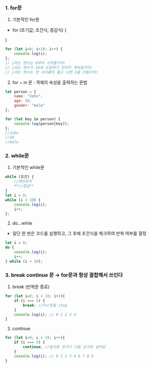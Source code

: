 ### 1. for문

1. 기본적인 for문
- for (초기값; 조건식; 증감식) {

}

```jsx
for (let i=0; i<10; i++) {
    console.log(i);
};
// i라는 변수는 0부터 시작할거야!
// i라는 변수가 10에 도달하기 전까지 계속할거야!
// i라는 변수는 한 사이클이 돌고 나면 1을 더할거야!
```

2. for ~ in 문 : 객체의 속성을 출력하는 문법

```jsx
let person = {
    name: "John",
    age: 30,
    gender: "male"
};

for (let key in person) {
    console.log(person[key]);
};
//John
//30
//male
```

### 2. while문

1. 기본적인 while문

```jsx
while (조건) {
    //메인로직
    **//증감**
}
let i = 0;
while (i < 10) {
    console.log(i);
    i++;
};
```

2. do…while 
- 일단 한 번은 코드를 실행하고, 그 후에 조건식을 체크하여 반복 여부를 결정

```jsx
let i = 0;
do {
    console.log(i);
    i++;
} while (i > 10);
```

### 3. break continue 문 → for문과 항상 결합해서 쓰인다

1. break (반복문 종료)

```jsx
for (let i=0; i < 10; i++){
    if (i === 5) {
        break; //for문을 stop
    }
    console.log(i); // 0 1 2 3 4
}
```

2. continue

```jsx
for (let i=0; i < 10; i++){
    if (i === 5) {
        continue; //밑으로 안가고 다음 순서로 넘어감
    }
    console.log(i); // 0 1 2 3 4 6 7 8 9
}
```